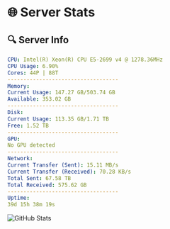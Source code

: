 # 🌐 Server Stats
## 🔍 Server Info
```yaml
CPU: Intel(R) Xeon(R) CPU E5-2699 v4 @ 1278.36MHz
CPU Usage: 6.90%
Cores: 44P | 88T
-----------------------------------
Memory:
Current Usage: 147.27 GB/503.74 GB
Available: 353.02 GB
-----------------------------------
Disk:
Current Usage: 113.35 GB/1.71 TB
Free: 1.52 TB
-----------------------------------
GPU:
No GPU detected
-----------------------------------
Network:
Current Transfer (Sent): 15.11 MB/s
Current Transfer (Received): 70.28 KB/s
Total Sent: 67.58 TB
Total Received: 575.62 GB
-----------------------------------
Uptime:
39d 15h 38m 19s
```
![GitHub Stats](https://img.shields.io/badge/Updated-2025-04-16_13:01:08-blue)